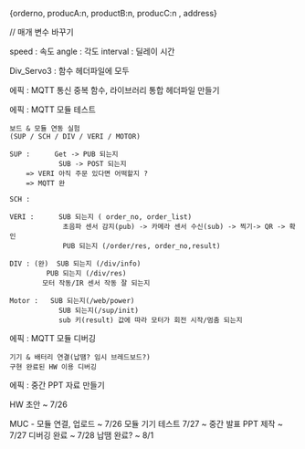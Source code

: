 {orderno, producA:n, productB:n, producC:n , address}

// 매개 변수 바꾸기

speed : 속도
angle : 각도
interval : 딜레이 시간



Div_Servo3 : 함수 헤더파일에 모두

에픽 : MQTT 통신
	중복 함수, 라이브러리 통합 헤더파일 만들기

에픽 : MQTT 모듈 테스트

	보드 & 모듈 연동 실험
	(SUP / SCH / DIV / VERI / MOTOR)

	SUP :      Get -> PUB 되는지
        		SUB -> POST 되는지
		=> VERI 아직 주문 있다면 어떡할지 ? 
		=> MQTT 완

	SCH : 

	VERI :      SUB 되는지 ( order_no, order_list)
        	 	 초음파 센서 감지(pub) -> 카메라 센서 수신(sub) -> 찍기-> QR -> 확인
         		 PUB 되는지 (/order/res, order_no,result)

	DIV : (완)  SUB 되는지 (/div/info)
       		 PUB 되는지 (/div/res)
       		모터 작동/IR 센서 작동 잘 되는지

	Motor :   SUB 되는지(/web/power)
           		SUB 되는지(/sup/init)
           		sub 키(result) 값에 따라 모터가 회전 시작/멈춤 되는지

에픽 : MQTT 모듈 디버깅

	기기 & 배터리 연결(납땜? 임시 브레드보드?)
	구현 완료된 HW 이용 디버깅

에픽 : 중간 PPT 자료 만들기




HW 초안 ~ 7/26

MUC - 모듈 연결, 업로드 ~ 7/26
모듈 기기  테스트 7/27 ~
중간 발표 PPT 제작  ~ 7/27
디버깅 완료 ~ 7/28
납땜 완료? ~ 8/1
